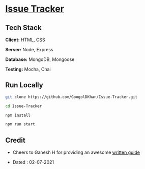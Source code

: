 # [Issue Tracker](https://www.freecodecamp.org/learn/quality-assurance/quality-assurance-projects/issue-tracker)

## Tech Stack

**Client:** HTML, CSS

**Server:** Node, Express

**Database:** MongoDB, Mongoose

**Testing:** Mocha, Chai

## Run Locally

```bash
git clone https://github.com/GoogolDKhan/Issue-Tracker.git

cd Issue-Tracker

npm install

npm run start
```

## Credit

- Cheers to Ganesh H for providing an awesome [written guide](https://www.notion.so/Issue-Tracker-fc642bfab7144f5d9bfbd030195a0e60)

- Dated : 02-07-2021

